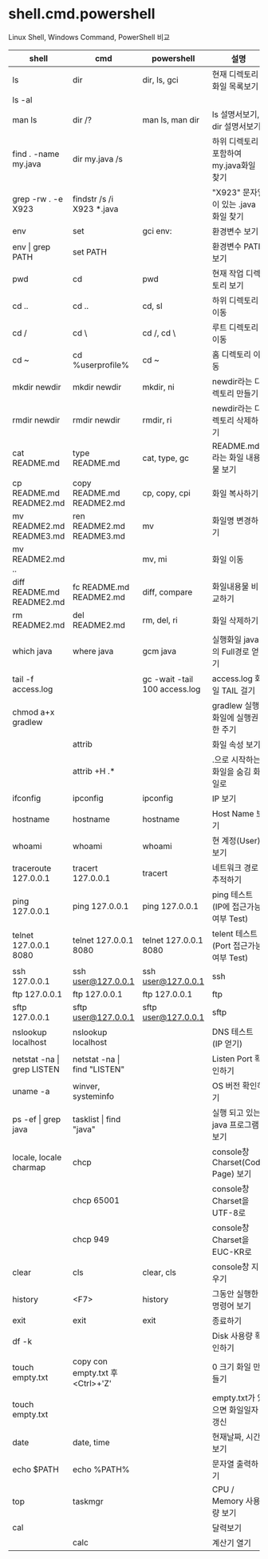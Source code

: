 # shell.cmd.powershell
Linux Shell, Windows Command, PowerShell 비교  

| shell                          | cmd                                    | powershell                    | 설명                                    |
|--------------------------------|----------------------------------------|-------------------------------|-----------------------------------------|
| ls                             | dir                                    | dir, ls, gci                  | 현재 디렉토리 화일 목록보기             |
| ls -al                         |                                        |                               |                                         |
| man ls                         | dir /?                                 | man ls, man dir               | ls 설명서보기, dir 설명서보기           |
| find . -name my.java           | dir my.java /s                         |                               | 하위 디렉토리 포함하여 my.java화일 찾기 |
| grep -rw . -e X923             | findstr /s /i X923 *.java              |                               | "X923" 문자열이 있는 .java 화일 찾기    |
| env                            | set                                    | gci env:                      | 환경변수 보기                           |
| env &#124; grep PATH           | set PATH                               |                               | 환경변수 PATH 보기                      |
| pwd                            | cd                                     | pwd                           | 현재 작업 디렉토리 보기                 |
| cd ..                          | cd ..                                  | cd, sl                        | 하위 디렉토리 이동                      |
| cd /                           | cd \                                   | cd /, cd \                    | 루트 디렉토리 이동                      |
| cd ~                           | cd %userprofile%                       | cd ~                          | 홈 디렉토리 이동                        |
| mkdir newdir                   | mkdir newdir                           | mkdir, ni                     | newdir라는 디렉토리 만들기              |
| rmdir newdir                   | rmdir newdir                           | rmdir, ri                     | newdir라는 디렉토리 삭제하기            |
| cat README.md                  | type README.md                         | cat, type, gc                 | README.md라는 화일 내용물 보기          |
| cp README.md README2.md        | copy README.md README2.md              | cp, copy, cpi                 | 화일 복사하기                           |
| mv README2.md README3.md       | ren README2.md README3.md              | mv                            | 화일명 변경하기                         |
| mv README2.md ..               |                                        | mv, mi                        | 화일 이동                               |
| diff README.md README2.md      | fc README.md README2.md                | diff, compare                 | 화일내용물 비교하기                     |
| rm README2.md                  | del README2.md                         | rm, del, ri                   | 화일 삭제하기                           |
| which java                     | where java                             | gcm java                      | 실행화일 java의 Full경로 얻기           |
| tail -f access.log             |                                        | gc -wait -tail 100 access.log | access.log 화일 TAIL 걸기               |
| chmod a+x gradlew              |                                        |                               | gradlew 실행화일에 실행권한 주기        |
|                                | attrib                                 |                               | 화일 속성 보기                          |
|                                | attrib +H .*                           |                               | .으로 시작하는 화일을 숨김 화일로       |
| ifconfig                       | ipconfig                               | ipconfig                      | IP 보기                                 |
| hostname                       | hostname                               | hostname                      | Host Name 보기                          |
| whoami                         | whoami                                 | whoami                        | 현 계정(User) 보기                      |
| traceroute 127.0.0.1           | tracert 127.0.0.1                      | tracert                       | 네트워크 경로 추적하기                  |
| ping 127.0.0.1                 | ping 127.0.0.1                         | ping 127.0.0.1                | ping 테스트 (IP에 접근가능 여부 Test)   |
| telnet 127.0.0.1 8080          | telnet 127.0.0.1 8080                  | telnet 127.0.0.1 8080         | telent 테스트 (Port 접근가능 여부 Test) |
| ssh 127.0.0.1                  | ssh user@127.0.0.1                     | ssh user@127.0.0.1            | ssh                                     |
| ftp 127.0.0.1                  | ftp 127.0.0.1                          | ftp 127.0.0.1                 | ftp                                     |
| sftp 127.0.0.1                 | sftp user@127.0.0.1                    | sftp user@127.0.0.1           | sftp                                    |
| nslookup localhost             | nslookup localhost                     |                               | DNS 테스트 (IP 얻기)                    |
| netstat -na &#124; grep LISTEN | netstat -na &#124; find "LISTEN"       |                               | Listen Port 확인하기                    |
| uname -a                       | winver, systeminfo                     |                               | OS 버전 확인하기                        |
| ps -ef &#124; grep java        | tasklist &#124; find "java"            |                               | 실행 되고 있는 java 프로그램 보기       |
| locale, locale charmap         | chcp                                   |                               | console창 Charset(Code Page) 보기       |
|                                | chcp 65001                             |                               | console창 Charset을 UTF-8로             |
|                                | chcp 949                               |                               | console창 Charset을 EUC-KR로            |
| clear                          | cls                                    | clear, cls                    | console창 지우기                        |
| history                        | &lt;F7&gt;                             | history                       | 그동안 실행한 명령어 보기               |
| exit                           | exit                                   | exit                          | 종료하기                                |
| df -k                          |                                        |                               | Disk 사용량 확인하기                    |
| touch empty.txt                | copy con empty.txt 후 &lt;Ctrl&gt;+'Z' |                               | 0 크기 화일 만들기                      |
| touch empty.txt                |                                        |                               | empty.txt가 있으면 화일일자 갱신        |
| date                           | date, time                             |                               | 현재날짜, 시간 보기                     |
| echo $PATH                     | echo %PATH%                            |                               | 문자열 출력하기                         |
| top                            | taskmgr                                |                               | CPU / Memory 사용량 보기                |
| cal                            |                                        |                               | 달력보기                                |
|                                | calc                                   |                               | 계산기 열기                             |
